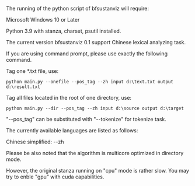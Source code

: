 The running of the python script of bfsustanviz will require: 

Microsoft Windows 10 or Later

Python 3.9 with stanza, charset, psutil installed.

The current version bfsustanviz 0.1 support Chinese lexical analyzing task. 

If you are using command prompt, please use exactly the following command.

Tag one *.txt file, use:

`python main.py --onefile --pos_tag --zh input d:\text.txt output d:\result.txt`

Tag all files located in the root of one directory, use:

`python main.py --dir --pos_tag --zh input d:\source output d:\target`

"--pos_tag" can be substituted with "--tokenize" for tokenize task.

The currently available languages are listed as follows:

Chinese simplified: --zh

Please be also noted that the algorithm is multicore optimized in directory mode. 

However, the original stanza running on "cpu" mode is rather slow. You may try to
enble "gpu" with cuda capabilities.



